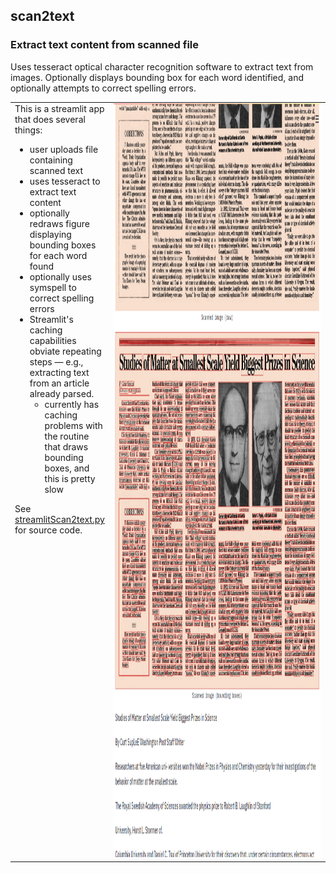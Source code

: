 ## scan2text

### Extract text content from scanned file

Uses tesseract optical character recognition software to extract text from images. Optionally displays bounding box for each word identified, and optionally attempts to correct spelling errors.

<table>
<tr valign="top">
<td>This is a streamlit app that does several things:

* user uploads file containing scanned text
* uses tesseract to extract text content
* optionally redraws figure displaying bounding boxes for each word found
* optionally uses symspell to correct spelling errors
* Streamlit's caching capabilities obviate repeating steps &mdash; e.g., extracting text from an article already parsed.
  * currently has caching problems with the routine that draws bounding boxes, and this is pretty slow

See [streamlitScan2text.py](https://github.com/mw0/MLnotebooks/blob/master/OCRapp/python/streamlitScan2text.py) for source code.
</td><td width="700"><img src="OCRappScreenshot0.png" width="899" height="1206"</td>
</tr>
</table>
